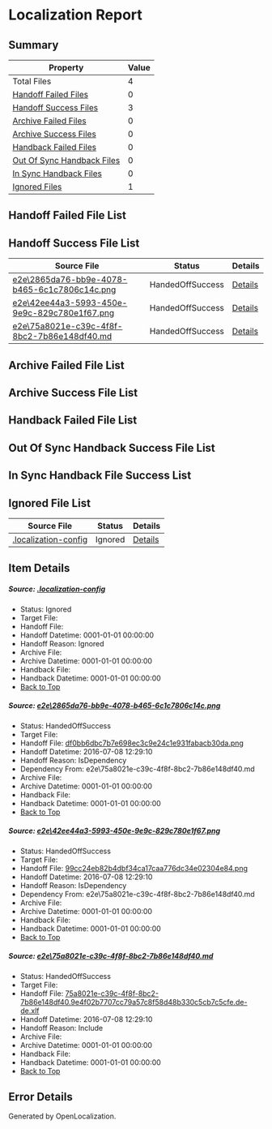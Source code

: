 # <a name='report-top'></a> Localization Report

## Summary
 Property | Value 
 -------- | ----- 
 Total Files | 4
[ Handoff Failed Files ](#handoff-failed-list)| 0
[ Handoff Success Files ](#handoff-success-list)| 3
[ Archive Failed Files ](#archive-failed-list)| 0
[ Archive Success Files ](#archive-success-list)| 0
[ Handback Failed Files ](#handback-failed-list)| 0
[ Out Of Sync Handback Files ](#outofsync-handback-success-list)| 0
[ In Sync Handback Files ](#insync-handback-success-list)| 0
[ Ignored Files ](#ignored-list)| 1

## <a name='handoff-failed-list'></a> Handoff Failed File List

## <a name='handoff-success-list'></a> Handoff Success File List
 Source File | Status | Details 
 ----------- | ------ | ------- 
 [e2e\2865da76-bb9e-4078-b465-6c1c7806c14c.png](https://github.com/OpenLocalizationTestOrg/oltest/blob/a53504eb10eb0472821b0ff57e639fc0e570fe65/e2e/2865da76-bb9e-4078-b465-6c1c7806c14c.png) | HandedOffSuccess | [Details](#df0bb6dbc7b7e698ec3c9e24c1e931fabacb30da1)
 [e2e\42ee44a3-5993-450e-9e9c-829c780e1f67.png](https://github.com/OpenLocalizationTestOrg/oltest/blob/a53504eb10eb0472821b0ff57e639fc0e570fe65/e2e/42ee44a3-5993-450e-9e9c-829c780e1f67.png) | HandedOffSuccess | [Details](#99cc24eb82b4dbf34ca17caa776dc34e02304e842)
 [e2e\75a8021e-c39c-4f8f-8bc2-7b86e148df40.md](https://github.com/OpenLocalizationTestOrg/oltest/blob/a53504eb10eb0472821b0ff57e639fc0e570fe65/e2e/75a8021e-c39c-4f8f-8bc2-7b86e148df40.md) | HandedOffSuccess | [Details](#6ee20b20421dd53440bf2e83142c53bef9f3fe6f3)

## <a name='archive-failed-list'></a> Archive Failed File List

## <a name='archive-success-list'></a> Archive Success File List

## <a name='handback-failed-list'></a> Handback Failed File List

## <a name='outofsync-handback-success-list'></a> Out Of Sync Handback Success File List

## <a name='insync-handback-success-list'></a> In Sync Handback File Success List

## <a name='ignored-list'></a> Ignored File List
 Source File | Status | Details 
 ----------- | ------ | ------- 
 [.localization-config](https://github.com/OpenLocalizationTestOrg/oltest/blob/a53504eb10eb0472821b0ff57e639fc0e570fe65/.localization-config) | Ignored | [Details](#3d4f252ac210baf56311d7e97dcc2db10974dbd20)

## Item Details
##### <a name='3d4f252ac210baf56311d7e97dcc2db10974dbd20'></a> Source: [.localization-config](https://github.com/OpenLocalizationTestOrg/oltest/blob/a53504eb10eb0472821b0ff57e639fc0e570fe65/.localization-config)
* Status: Ignored
* Target File: 
* Handoff File: 
* Handoff Datetime: 0001-01-01 00:00:00
* Handoff Reason: Ignored
* Archive File: 
* Archive Datetime: 0001-01-01 00:00:00
* Handback File: 
* Handback Datetime: 0001-01-01 00:00:00
* [Back to Top](#report-top)

##### <a name='df0bb6dbc7b7e698ec3c9e24c1e931fabacb30da1'></a> Source: [e2e\2865da76-bb9e-4078-b465-6c1c7806c14c.png](https://github.com/OpenLocalizationTestOrg/oltest/blob/a53504eb10eb0472821b0ff57e639fc0e570fe65/e2e/2865da76-bb9e-4078-b465-6c1c7806c14c.png)
* Status: HandedOffSuccess
* Target File: 
* Handoff File: [df0bb6dbc7b7e698ec3c9e24c1e931fabacb30da.png](https://github.com/OpenLocalizationTestOrg/olhandoff-e2e/blob/b409830879a8ea5b169937cc3410d86ba426ef27/ol-handoff/OpenLocalizationTestOrg/oltest-dede-fly/ci/ht/df0bb6dbc7b7e698ec3c9e24c1e931fabacb30da.png)
* Handoff Datetime: 2016-07-08 12:29:10
* Handoff Reason: IsDependency
* Dependency From: e2e\75a8021e-c39c-4f8f-8bc2-7b86e148df40.md
* Archive File: 
* Archive Datetime: 0001-01-01 00:00:00
* Handback File: 
* Handback Datetime: 0001-01-01 00:00:00
* [Back to Top](#report-top)

##### <a name='99cc24eb82b4dbf34ca17caa776dc34e02304e842'></a> Source: [e2e\42ee44a3-5993-450e-9e9c-829c780e1f67.png](https://github.com/OpenLocalizationTestOrg/oltest/blob/a53504eb10eb0472821b0ff57e639fc0e570fe65/e2e/42ee44a3-5993-450e-9e9c-829c780e1f67.png)
* Status: HandedOffSuccess
* Target File: 
* Handoff File: [99cc24eb82b4dbf34ca17caa776dc34e02304e84.png](https://github.com/OpenLocalizationTestOrg/olhandoff-e2e/blob/b409830879a8ea5b169937cc3410d86ba426ef27/ol-handoff/OpenLocalizationTestOrg/oltest-dede-fly/ci/ht/99cc24eb82b4dbf34ca17caa776dc34e02304e84.png)
* Handoff Datetime: 2016-07-08 12:29:10
* Handoff Reason: IsDependency
* Dependency From: e2e\75a8021e-c39c-4f8f-8bc2-7b86e148df40.md
* Archive File: 
* Archive Datetime: 0001-01-01 00:00:00
* Handback File: 
* Handback Datetime: 0001-01-01 00:00:00
* [Back to Top](#report-top)

##### <a name='6ee20b20421dd53440bf2e83142c53bef9f3fe6f3'></a> Source: [e2e\75a8021e-c39c-4f8f-8bc2-7b86e148df40.md](https://github.com/OpenLocalizationTestOrg/oltest/blob/a53504eb10eb0472821b0ff57e639fc0e570fe65/e2e/75a8021e-c39c-4f8f-8bc2-7b86e148df40.md)
* Status: HandedOffSuccess
* Target File: 
* Handoff File: [75a8021e-c39c-4f8f-8bc2-7b86e148df40.9e4f02b7707cc79a57c8f58d48b330c5cb7c5cfe.de-de.xlf](https://github.com/OpenLocalizationTestOrg/olhandoff-e2e/blob/b409830879a8ea5b169937cc3410d86ba426ef27/ol-handoff/OpenLocalizationTestOrg/oltest-dede-fly/ci/ht/75a8021e-c39c-4f8f-8bc2-7b86e148df40.9e4f02b7707cc79a57c8f58d48b330c5cb7c5cfe.de-de.xlf)
* Handoff Datetime: 2016-07-08 12:29:10
* Handoff Reason: Include
* Archive File: 
* Archive Datetime: 0001-01-01 00:00:00
* Handback File: 
* Handback Datetime: 0001-01-01 00:00:00
* [Back to Top](#report-top)


## Error Details

Generated by OpenLocalization.
